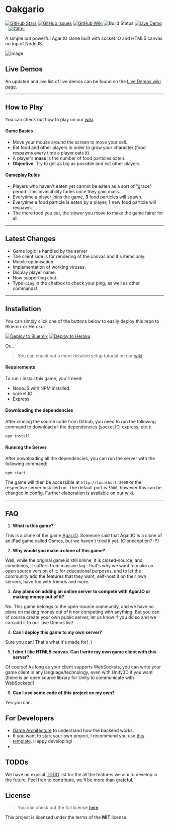Oakgario
=============

[![GitHub Stars](https://img.shields.io/github/stars/huytd/agar.io-clone.svg)](https://github.com/huytd/agar.io-clone/stargazers)
[![GitHub Issues](https://img.shields.io/github/issues/huytd/agar.io-clone.svg)](https://github.com/huytd/agar.io-clone/issues)
[![GitHub Wiki](https://img.shields.io/badge/project-wiki-ff69b4.svg)](https://github.com/huytd/agar.io-clone/wiki/Home)
![Build Status](https://api.travis-ci.org/huytd/agar.io-clone.svg)
[![Live Demo](https://img.shields.io/badge/demo-online-green.svg)](#live-demo) -
[![Gitter](https://badges.gitter.im/Join%20Chat.svg)](https://gitter.im/huytd/agar.io-clone?utm_source=badge&utm_medium=badge&utm_campaign=pr-badge&utm_content=badge)

A simple but powerful Agar.IO clone built with socket.IO and HTML5 canvas on top of NodeJS.

![Image](screenshot.png)

## Live Demos
An updated and live list of live demos can be found on the [Live Demos wiki page](https://github.com/huytd/agar.io-clone/wiki/Live-Demos).

---

## How to Play
You can check out how to play on our [wiki](https://github.com/huytd/agar.io-clone/wiki/How-to-Play).

#### Game Basics
- Move your mouse around the screen to move your cell.
- Eat food and other players in order to grow your character (food respawns every time a player eats it).
- A player's **mass** is the number of food particles eaten.
- **Objective**: Try to get as big as possible and eat other players.

#### Gameplay Rules
- Players who haven't eaten yet cannot be eaten as a sort of "grace" period. This invincibility fades once they gain mass.
- Everytime a player joins the game, **3** food particles will spawn.
- Everytime a food particle is eaten by a player, **1** new food particle will respawn.
- The more food you eat, the slower you move to make the game fairer for all.

---

## Latest Changes
- Game logic is handled by the server
- The client side is for rendering of the canvas and it's items only.
- Mobile optimisation.
- Implementation of working viruses.
- Display player name.
- Now supporting chat. 
- Type`-ping` in the chatbox to check your ping, as well as other commands!

---

## Installation
You can simply click one of the buttons below to easily deploy this repo to Bluemix or Heroku:

[![Deploy to Bluemix](https://bluemix.net/deploy/button.png)](https://bluemix.net/deploy?repository=https://github.com/huytd/agar.io-clone)
[![Deploy to Heroku](https://www.herokucdn.com/deploy/button.png)](https://heroku.com/deploy)

Or...

>You can check out a more detailed setup tutorial on our [wiki](https://github.com/huytd/agar.io-clone/wiki/Setup).

#### Requirements
To run / install this game, you'll need: 
- NodeJS with NPM installed.
- socket.IO.
- Express.


#### Downloading the dependencies
After cloning the source code from Github, you need to run the following command to download all the dependencies (socket.IO, express, etc.):

```
npm install
```

#### Running the Server
After downloading all the dependencies, you can run the server with the following command:

```
npm start
```

The game will then be accessible at `http://localhost:3000` or the respective server installed on. The default port is `3000`, however this can be changed in config. Further elaboration is available on our [wiki](https://github.com/huytd/agar.io-clone/wiki/Setup).

---

## FAQ
1. **What is this game?**

  This is a clone of the game [Agar.IO](http://agar.io/). Someone said that Agar.IO is a clone of an iPad game called Osmos, but we haven't tried it yet. (Cloneception? :P)
  
2. **Why would you make a clone of this game?**

  Well, while the original game is still online, it is closed-source, and sometimes, it suffers from massive lag. That's why we want to make an open source version of it: for educational purposes, and to let the community add the features that they want, self-host it on their own servers, have fun with friends and more.
  
3. **Any plans on adding an online server to compete with Agar.IO or making money out of it?**

  No. This game belongs to the open-source community, and we have no plans on making money out of it nor competing with anything. But you can of course create your own public server, let us know if you do so and we can add it to our Live Demos list!
  
4. **Can I deploy this game to my own server?**

  Sure you can! That's what it's made for! ;)
  
5. **I don't like HTML5 canvas. Can I write my own game client with this server?**

  Of course! As long as your client supports WebSockets, you can write your game client in any language/technology, even with Unity3D if you want (there is an open source library for Unity to communicate with WebSockets)!
  
6. **Can I use some code of this project on my own?**

  Yes you can.

## For Developers
 - [Game Architecture](https://github.com/huytd/agar.io-clone/wiki/Game-Architecture) to understand how the backend works.
 - If you want to start your own project, I recommend you use [this template](https://github.com/huytd/node-online-game-template). Happy developing!
 -

## TODOs
 We have an explicit [TODO](https://github.com/huytd/agar.io-clone/wiki/Coming-Features) list for the all the features we aim to develop in the future. Feel free to contribute, we'll be more than grateful.

## License
>You can check out the full license [here](https://github.com/huytd/agar.io-clone/blob/master/LICENSE).

This project is licensed under the terms of the **MIT** license.
